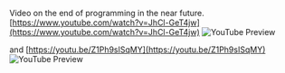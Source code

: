<!--
date: 2024-03-01T21:14:14
edited: 2024-03-01T21:20:03
-->

Video on the end of programming in the near future.
[https://www.youtube.com/watch?v=JhCl-GeT4jw](https://www.youtube.com/watch?v=JhCl-GeT4jw)
![YouTube Preview](https://img.youtube.com/vi/JhCl-GeT4jw/mqdefault.jpg)

and
[https://youtu.be/Z1Ph9sISqMY](https://youtu.be/Z1Ph9sISqMY)
![YouTube Preview](https://img.youtube.com/vi/Z1Ph9sISqMY/mqdefault.jpg)



